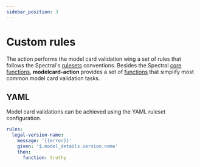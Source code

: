 ```yaml
---
sidebar_position: 3
---
```


# Custom rules

The action performs the model card validation wing a set of rules that follows the Spectral's [rulesets](https://meta.stoplight.io/docs/spectral/e5b9616d6d50c-custom-rulesets) conventions. Besides the Spectral [core functions](https://meta.stoplight.io/docs/spectral/e5b9616d6d50c-custom-rulesets#core-functions), **modelcard-action** provides a set of [functions](/category/core-functions) that simplify most common model card validation tasks.

## YAML

Model card validations can be achieved using the YAML ruleset configuration.

```yaml title="rules.yaml"
rules:
  legal-version-name:
    message: '{{error}}'
    given: '$.model_details.version.name'
    then:
      function: truthy
```
